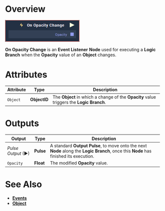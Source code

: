 # Overview

![The On Opacity Change Node.](../../../.gitbook/assets/node-on-opacity-change.png)

**On Opacity Change** is an **Event Listener** **Node** used for executing a **Logic Branch** when the **Opacity** value of an **Object** changes.

# Attributes

|Attribute|Type|Description|
|---|---|---|
| `Object` | **ObjectID** | The **Object** in which a change of the **Opacity** value triggers the **Logic Branch**. |



# Outputs

|Output|Type|Description|
|---|---|---|
|*Pulse Output* (►)|**Pulse**|A standard **Output Pulse**, to move onto the next **Node** along the **Logic Branch**, once this **Node** has finished its execution.|
| `Opacity` | **Float** | The modified **Opacity** value. |

# See Also

* [**Events**](../README.md)
* [**Object**](README.md)

